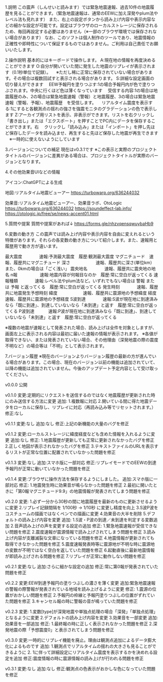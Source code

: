 1.説明
この震声（しんせいと読みます）では緊急地震速報、過去10件の地震履歴を見ることができます。（緊急地震速報は、通常のEEWに加え深発やplum法やレベル法も見れます）
また、右上の設定ボタンから読み上げ内容や表示内容などの細かな設定が可能です。設定はブラウザのローカルストレージに保存されるため、毎回再設定する必要はありません（※一部のブラウザ環境では保存されない場合があります）
なお、このソフトは個人制作のツールであり、地震情報の正確性や即時性について保証するものではありません。ご利用は自己責任でお願いいたします。


2.操作説明
基本的にはキーボードで操作します。
A:現在地の情報を再度決めることができます
O:自分が開いていた間に発生した地震のリプレイが表示されます（0.1秒単位で記録）。
　※ただし稀に正常に保存されていない場合があります。その場合は複数回試すと表示される場合があります。
S:詳細な設定画面の切り替えができます
　EEW予報円を塗りつぶす:1の場合予報円内が色で塗りつぶされます。中央に行くほど色は薄くなっています
　受信する内容:1の場合は地震履歴のみ、2の場合は緊急地震速報（警報）と地震履歴、3の場合は緊急地震速報（警報、予報）、地震履歴　を受信します。
　リアルタイム震度を表示する:1にすると各観測点の揺れの強さを強震モニタのグラデーションの色で表示します
Z:アーカイブ用リストを表示、非表示ができます。リストを右クリックし「書き出し」または「エクスポート」を押すことでPC内にデータを保存することができます。右
　クリックし「読み込み」または「インポート」を押し先ほど保存したデータを読み込ませ、再生すると先ほど保存した地震が再生できます
　※一時的に使えないようにしています




3.バージョンについての補足
現在はv0.3.1です
※この表示と実際のプロジェクトタイトルのバージョンに差異がある場合は、プロジェクトタイトルが実際のバージョンとなります。


4.その他効果音UIなどの情報

アイコン:ChatGPTによる生成

地図:リアルタイム地震ビューアー
https://turbowarp.org/636244032

効果音:リアルタイム地震ビューアー、効果音ラボ、OtoLogic
https://turbowarp.org/636244032
https://soundeffect-lab.info/
https://otologic.jp/free/se/news-accent01.html

5.質問や提案
質問や提案があれば↓
https://forms.gle/nhzvqensqwuybaHb9

6.変数の動き方
この震声では読み上げ内容や表示内容を自由に変えれるという特徴があります。それらの各変数の動き方について紹介します。また、速報用と履歴用で動き方が違います。

最大震度　　　　速報:予測最大震度　履歴:観測最大震度
マグニチュード　速報、履歴共にマグニチュード
深さ　　　　　　速報、履歴共に深さ(単位km）　また、0kmの場合は「ごく浅い」
震央地名　　　　速報、履歴共に震央地の地名
n報　　　　　  速報:地震内容が何報目なのか　履歴:常に空白が返ってくる
速報種類　　　　速報:レベル法やplum法など。いずれでもない場合は 警報 または 予報 と返ってくる　履歴:常に空白が返ってくる
発生時刻　　　　速報、履歴共に地震発生予想時刻
緯度　　　　　　速報、履歴共に震源地の予想緯度
経度　　　　　　速報、履歴共に震源地の予想経度
S波到達　　　　速報:S波が現在地に到達済みなら「既に到達」、到達していないなら「未到達」と返す　履歴:常に空白が返ってくる
P波到達　　　  速報:P波が現在地に到達済みなら「既に到達」、到達していないなら「未到達」と返す　履歴:常に空白が返ってくる

※複数の地震が速報として発表された場合、読み上げは全件を対象としますが、画面左上に表示される内容は最初に届いた速報の情報が表示されます。
※各値が取得できない、または発表されていない場合、その他理由（深発地震の際の震度不明など）の場合等は「不明」として表示されます。


7.バージョン履歴
※現在のバージョンよりバージョン履歴の最新の方が進んでいる場合があります。この場合、現在のバージョン以前の機能は追加されていて、以降の機能は追加されていません。今後のアップデート予定内容として受け取ってください。


v0.0.0
公開

v0.1.0
変更:定期的にリクエストを送信するのではなく地震履歴が更新された時にのみ送信する方法に変更
追加:
1.複数報に対応
2.開いている間に得た地震データをローカルに保存し、リプレイに対応（再読み込み等でリセットされます。）
修正:なし

v0.1.1
変更:なし
追加:なし
修正:上記の新機能の大量のバグを修正

v0.1.2
変更:ローカルストレージに緯度経度なども含めた情報を入れるように変更
追加:なし
修正:
1.地震履歴が更新しても正常に更新されなかったバグを修正
2.正しく地図が表示されなかったバグを修正
3.テキストファイルのURLを表示するリストが正常な位置に配置されていなかった問題を修正

v0.1.3
変更:なし
追加:スマホ版に一部対応
修正:リプレイモードでのEEWの到達予報円が正常に動いていなかった問題を修正

v0.1.4
変更:ブラウザに操作方法を保存するようにしました。
追加:スマホ版に一部対応
修正:
1.地震発生時に効果音が鳴らなかった問題を修正
2.最初に開いたときに「第0報マグニチュード9.9」の地震情報が発表されてしまう問題を修正

v0.2.0
変更:
1.必ず一分から30秒の間に地震履歴を最新のものに更新させるように変更
2.リプレイ記録間隔を 1/100秒 → 1/10秒 に変更し精度を向上
3.S波P波をコスチュームの描画ではなくペンでの描画に変更
4.効果音の大半を削除
5.デフォルトの読み上げ内容を変更
追加:
1.S波・P波の到達／未到達を判定する変数追加
2.音声読み上げの声を変更する設定の追加
修正:
1.緊急地震速報が受信できない問題を修正
2.震度速報が震源情報で読み上げされてしまう問題を修正
3.読み上げ内容が支離滅裂な文章になっている問題を修正
4.地震情報が更新されても取得できなかった問題を修正
5.震度速報発表時等に震源地が不明な時に震源地の変数が不明ではなく空白を返していた問題を修正
6.起動直後に最新地震情報が即読み上げされる問題を修正
7.リプレイが正常に動作しない問題を修正

v0.2.1
変更:なし
追加:さらに細かな設定の追加
修正:常に第0報が発表されていた問題を修正

v0.2.2
変更:EEW到達予報円の塗りつぶしの濃さを薄く変更
追加:緊急地震速報の警報の際警報が発表されている地域を読み上げるように変更
修正:
1.震源の位置がおかしい問題を修正
2.予報円の枠線と予報円塗りつぶしの位置がずれていた問題を修正
3.キャンセル報の時に警報の音が鳴っていた問題を修正

v0.2.3
変更:
1.変数[type]が深発地震や単独点処理の場合「深発」「単独点処理」となるように変更
2.デフォルトの読み上げ内容を変更
3.効果音を一部変更
追加:効果音を一部追加
修正:
1.最終報の時に正しく表示されなかった問題を修正
2.深発地震の際「予想震度0」と表示されてしまう問題を修正

v0.3.0
変更:一時的にリプレイ機能を廃止。理由は観測点追加によるデータ膨大化によるものです
追加:
1.観測点でリアルタイムの揺れの大きさも見ることができるように
2. 1に伴って詳細設定にリアルタイム震度を表示するかを決めれる設定を追加
修正:震度情報の時に震源情報の読み上げが行われる問題を修正

v0.3.1
変更:なし
追加:なし
修正:観測点の色表示がおかしな色になっていた問題を修正
